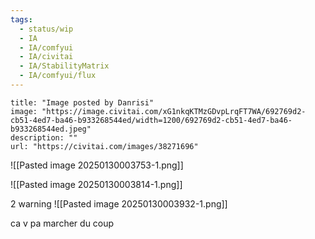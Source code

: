 ```yaml
---
tags:
  - status/wip
  - IA
  - IA/comfyui
  - IA/civitai
  - IA/StabilityMatrix
  - IA/comfyui/flux
---
```

```embed
title: "Image posted by Danrisi"
image: "https://image.civitai.com/xG1nkqKTMzGDvpLrqFT7WA/692769d2-cb51-4ed7-ba46-b933268544ed/width=1200/692769d2-cb51-4ed7-ba46-b933268544ed.jpeg"
description: ""
url: "https://civitai.com/images/38271696"
```


![[Pasted image 20250130003753-1.png]]

![[Pasted image 20250130003814-1.png]]

2 warning 
![[Pasted image 20250130003932-1.png]]

ca v pa marcher du coup 
